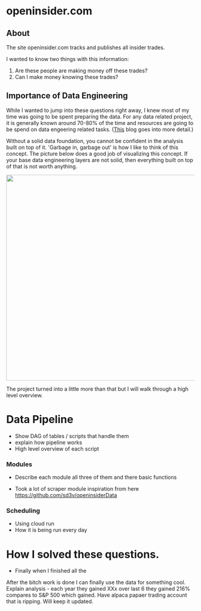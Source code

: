 # openinsider.com

## About
The site openinsider.com tracks and publishes all insider trades.

I wanted to know two things with this information:
1. Are these people are making money off these trades?
2. Can I make money knowing these trades?

## Importance of Data Engineering
While I wanted to jump into these questions right away, I knew most of my time was going to be spent preparing the data.
For any data related project, it is generally known around 70-80% of the time and resources are going to be spend on data engeering related tasks. (<a href="https://www.example.com">This</a> blog goes into more detail.)

Without a solid data foundation, you cannot be confident in the analysis built on top of it. 'Garbage in, garbage out' is how I like to think of this concept.
The picture below does a good job of visualizing this concept. If your base data engineering layers are not solid, then everything built on top of that is not worth anything.

<img src="https://github.com/nruffini32/openinsider/assets/71286321/8a14f054-7a9e-48d3-880f-7b16fc82cf9b" width="550"/>



The project turned into a little more than that but I will walk through a high level overview.

# Data Pipeline
- Show DAG of tables / scripts that handle them
- explain how pipeline works
- High level overview of each script

### Modules
- Describe each module all three of them and there basic functions

- Took a lot of scraper module inspiration from here
https://github.com/sd3v/openinsiderData

### Scheduling
- Using cloud run
- How it is being run every day


# How I solved these questions.
- Finally when I finished all the

After the bitch work is done I can finally use the data for something cool. Explain analysis - each year they gained XXx over last 6 they gained 216% compares to S&P 500 which gained.
Have alpaca papaer trading account that is ripping. Will keep it updated.


